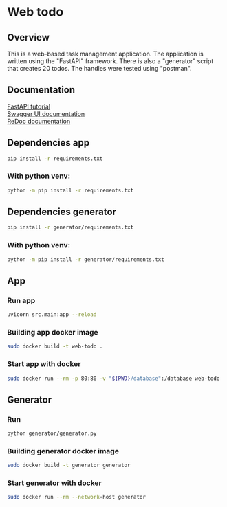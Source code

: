 # Web todo

## Overview

This is a web-based task management application. 
The application is written using the "FastAPI" framework. 
There is also a "generator" script that creates 20 todos.
The handles were tested using "postman".

## Documentation

[FastAPI tutorial](https://fastapi.tiangolo.com/ru/tutorial/)\
[Swagger UI documentation](http://127.0.0.1:8000/docs)\
[ReDoc documentation](http://127.0.0.1:8000/redoc)

## Dependencies app

```bash
pip install -r requirements.txt
```

### With python venv:

```bash
python -m pip install -r requirements.txt
```

## Dependencies generator

```bash
pip install -r generator/requirements.txt
```

### With python venv:

```bash
python -m pip install -r generator/requirements.txt
```

## App

### Run app

```bash
uvicorn src.main:app --reload
```

### Building app docker image

``` bash
sudo docker build -t web-todo .
```

### Start app with docker

``` bash
sudo docker run --rm -p 80:80 -v "${PWD}/database":/database web-todo
```

## Generator

### Run

``` bash
python generator/generator.py
```

### Building generator docker image

``` bash
sudo docker build -t generator generator
```

### Start generator with docker

``` bash
sudo docker run --rm --network=host generator
```
